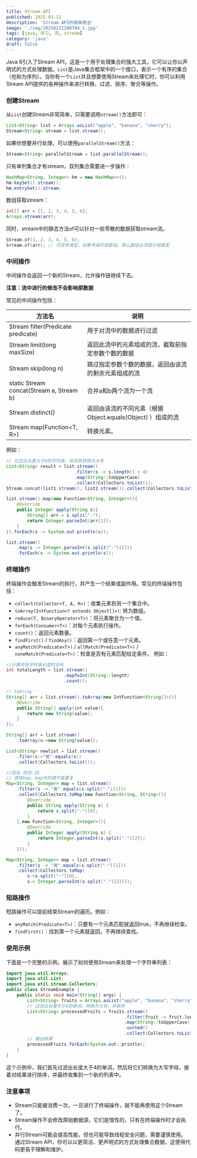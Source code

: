 ```yaml
---
title: Stream API
published: 2025-03-12
description: 'Stream API的简单用法'
image: './img/20250222200704_1.jpg'
tags: [java, 学习, 流, stream]
category: 'java'
draft: false 
---
```


Java 8引入了Stream API，这是一个用于处理集合的强大工具，它可以让你以声明式的方式处理数据。`List`是Java集合框架中的一个接口，表示一个有序的集合（也称为序列）。当你有一个`List`并且想要使用Stream来处理它时，你可以利用Stream API提供的各种操作来进行转换、过滤、排序、聚合等操作。

### 创建Stream
从`List`创建Stream非常简单，只需要调用`stream()`方法即可：
```java
List<String> list = Arrays.asList("apple", "banana", "cherry");
Stream<String> stream = list.stream();
```
如果你想要并行处理，可以使用`parallelStream()`方法：
```java
Stream<String> parallelStream = list.parallelStream();
```
只有单列集合才有stream，双列集合需要进一步操作：

```java
HashMap<String, Integer> hm = new HashMap<>();
hm.keySet().stream();
hm.entrySet().stream;
```

数组获取stream：

```java
int[] arr = {1, 2, 3, 4, 5, 6};
Arrays.stream(arr);
```

同时，stream中的静态方法of可以针对一些零散的数据获取stream流。

```java
Stream.of(1, 2, 3, 4, 5, 6);
Srream.of(arr); // 可变参类型，如果传递的是数组，那么数组必须是引用类型
```



### 中间操作

中间操作会返回一个新的Stream，允许操作链继续下去。

**注意：流中进行的修改不会影响原数据**

常见的中间操作包括：

| 方法名                                          | 说明                                                       |
| ----------------------------------------------- | ---------------------------------------------------------- |
| Stream<T> filter(Predicate predicate)           | 用于对流中的数据进行过滤                                   |
| Stream<T> limit(long maxSize)                   | 返回此流中的元素组成的流，截取前指定参数个数的数据         |
| Stream<T> skip(long n)                          | 跳过指定参数个数的数据，返回由该流的剩余元素组成的流       |
| static <T> Stream<T> concat(Stream a, Stream b) | 合并a和b两个流为一个流                                     |
| Stream<T> distinct()                            | 返回由该流的不同元素（根据Object.equals(Object) ）组成的流 |
| Stream<T> map(Function<T, R>)                   | 转换元素。                                                 |

例如：

```java
// 过滤出长度大于4的字符串，并将其转换为大写
List<String> result = list.stream()
                          .filter(s -> s.length() > 4)
                          .map(String::toUpperCase)
                          .collect(Collectors.toList());
Stream.concat(list1.stream(), list2.stream()).collect(Collectors.toList());

list.stream().map(new Function<String, Integer>(){
    @Override
    public Integer apply(String s){
    	String[] arr = s.split("-");
        return Integer.parseInt(arr[1]);
    }
}).forEach(s -> System.out.println(s));

list.stream()
    .map(s -> Integer.parseInt(s.split("-")[1]))
    .forEach(s -> System.out.println(s));
```
### 终端操作

终端操作会触发Stream的执行，并产生一个结果或副作用。常见的终端操作包括：
- `collect(Collector<T, A, R>)`：收集元素到另一个集合中。
- `toArray(IntFunction<? extends Object[]>)`: 转为数组。
- `reduce(T, BinaryOperator<T>)`：将元素聚合为一个值。
- `forEach(Consumer<T>)`：对每个元素执行操作。
- `count()`：返回元素数量。
- `findFirst()` / `findAny()`：返回第一个或任意一个元素。
- `anyMatch(Predicate<T>)` / `allMatch(Predicate<T>)` / `noneMatch(Predicate<T>)`：检查是否有元素匹配给定条件。
例如：
```java
//计算所有字符串长度的总和
int totalLength = list.stream()
                      .mapToInt(String::length)
                      .count();

// toArray
String[] arr = list.stream().toArray(new IntFunction<String[]>(){
    @Override
    public String[] apply(int value){
        return new String[value];
    }
});

String[] arr = list.stream()
    .toArray(v->new String[value]);

List<String> newlist = list.stream()
    .filer(s->"男".equals(s))
    .collect(Collectors.toList());

//姓名-性别-ID
// 使用map，map中的键不能重复
Map<String, Integer> map = list.stream()
    .filter(s -> "男".equals(s.split("-")[1]))
    .collect(Collectors.toMap(new Function<String, String>(){
        @Override
        public String apply(String s) {
            return s.split("-")[0];
        }
    },new Function<String, Integer>(){
        @Override
        public Integer apply(String s) {
            return Integer.parseInt(s.split("-")[2]);
        }
    }));

Map<String, Integer> map = list.stream()
    .filter(s -> "男".equals(s.split("-")[1]))
    .collect(Collectors.toMap(
        s->s.split("-")[0],
        s-> Integer.parseInt(s.split("-")[2])));
```
### 短路操作
短路操作可以提前结束Stream的遍历。例如：
- `anyMatch(Predicate<T>)`：只要有一个元素匹配就返回true，不再继续检查。
- `findFirst()`：找到第一个元素就返回，不再继续查找。
### 使用示例
下面是一个完整的示例，展示了如何使用Stream来处理一个字符串列表：
```java
import java.util.Arrays;
import java.util.List;
import java.util.stream.Collectors;
public class StreamExample {
    public static void main(String[] args) {
        List<String> fruits = Arrays.asList("apple", "banana", "cherry", "date", "fig", "grape");
        // 过滤出长度大于4的单词，转换为大写，并排序
        List<String> processedFruits = fruits.stream()
                                             .filter(fruit -> fruit.length() > 4)
                                             .map(String::toUpperCase)
                                             .sorted()
                                             .collect(Collectors.toList());
        // 输出结果
        processedFruits.forEach(System.out::println);
    }
}
```
这个示例中，我们首先过滤出长度大于4的单词，然后将它们转换为大写字母，接着对结果进行排序，并最终收集到一个新的列表中。
### 注意事项
- Stream只能被消费一次，一旦进行了终端操作，就不能再使用这个Stream了。
- Stream操作不会修改原始数据源，它们是惰性的，只有在终端操作时才会执行。
- 并行Stream可能会提高性能，但也可能导致线程安全问题，需要谨慎使用。
通过Stream API，你可以以更简洁、更声明式的方式处理集合数据，这使得代码更易于理解和维护。